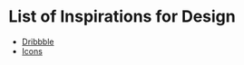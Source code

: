 # List of Inspirations for Design
- [Dribbble](https://dribbble.com/)
- [Icons](https://www.flaticon.com/packs/safety-14)
